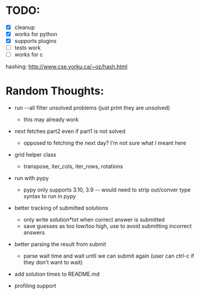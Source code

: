 # TODO:
- [x] cleanup
- [x] works for python
- [x] supports plugins
- [ ] tests work
- [ ] works for c

hashing: http://www.cse.yorku.ca/~oz/hash.html

# Random Thoughts:

- run --all filter unsolved problems (just print they are unsolved)
    - this may already work

- next fetches part2 even if part1 is not solved
    - opposed to fetching the next day? I'm not sure what I meant here

- grid helper class
    - transpose, iter_cols, iter_rows, rotations

- run with pypy
    - pypy only supports 3.10, 3.9 -- would need to strip out/conver type syntax to run in pypy

- better tracking of submitted solutions
    - only write solution*txt when correct answer is submitted
    - save guesses as too low/too high, use to avoid submitting incorrect answers

- better parsing the result from submit
    - parse wait time and wait until we can submit again (user can ctrl-c if they don't want to wait)

- add solution times to README.md

- profiling support

